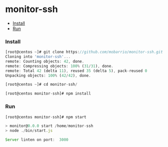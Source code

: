 # monitor-ssh 

* [Install](#install)  
* [Run](#run)

### Install
```javascript
[root@centos ~]# git clone https://github.com/mobarrio/monitor-ssh.git
Cloning into 'monitor-ssh'...
remote: Counting objects: 42, done.
remote: Compressing objects: 100% (31/31), done.
remote: Total 42 (delta 11), reused 35 (delta 5), pack-reused 0
Unpacking objects: 100% (42/42), done.

[root@centos ~]# cd monitor-ssh/

[root@centos monitor-ssh]# npm install
```

### Run
```javascript
[root@centos monitor-ssh]# npm start

> monitor@0.0.0 start /home/monitor-ssh
> node ./bin/start.js

Server linten on port:  3000
```